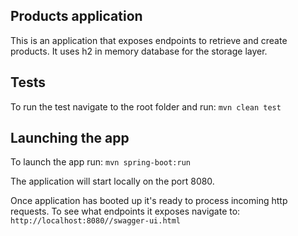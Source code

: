 ## Products application

This is an application that exposes endpoints to retrieve and create products. It uses h2 in memory database for the
storage layer.


## Tests
To run the test navigate to the root folder and run:  `mvn clean test` 


## Launching the app
To launch the app run: `mvn spring-boot:run`

The application will start locally on the port 8080. 

Once application has booted up it's ready to process incoming http requests. To see what endpoints it exposes 
navigate to: `http://localhost:8080//swagger-ui.html`

